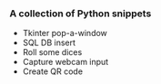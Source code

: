 ### A collection of Python snippets

- Tkinter pop-a-window
- SQL DB insert
- Roll some dices
- Capture webcam input
- Create QR code
